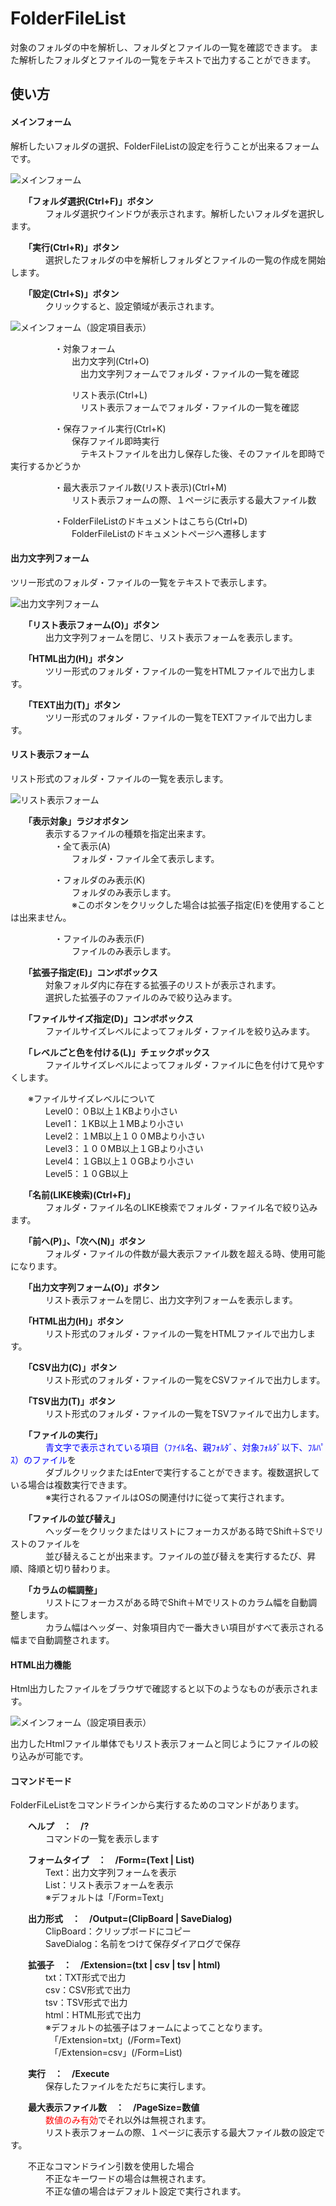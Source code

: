 # FolderFileList

対象のフォルダの中を解析し、フォルダとファイルの一覧を確認できます。
また解析したフォルダとファイルの一覧をテキストで出力することができます。

## 使い方

#### メインフォーム
解析したいフォルダの選択、FolderFileListの設定を行うことが出来るフォームです。  

![メインフォーム](Image/MainForm.png "メインフォーム")

　　**「フォルダ選択(Ctrl+F)」ボタン**  
　　　　フォルダ選択ウインドウが表示されます。解析したいフォルダを選択します。

　　**「実行(Ctrl+R)」ボタン**  
　　　　選択したフォルダの中を解析しフォルダとファイルの一覧の作成を開始します。

　　**「設定(Ctrl+S)」ボタン**  
　　　　クリックすると、設定領域が表示されます。  

![メインフォーム（設定項目表示）](Image/MainFormOpenSetting.png "メインフォーム（設定項目表示）")

　　　　　・対象フォーム  
　　　　　　　出力文字列(Ctrl+O)  
　　　　　　　　出力文字列フォームでフォルダ・ファイルの一覧を確認

　　　　　　　リスト表示(Ctrl+L)  
　　　　　　　　リスト表示フォームでフォルダ・ファイルの一覧を確認  

　　　　　・保存ファイル実行(Ctrl+K)  
　　　　　　　保存ファイル即時実行  
　　　　　　　　テキストファイルを出力し保存した後、そのファイルを即時で実行するかどうか

　　　　　・最大表示ファイル数(リスト表示)(Ctrl+M)  
　　　　　　　リスト表示フォームの際、１ページに表示する最大ファイル数  

　　　　　・FolderFileListのドキュメントはこちら(Ctrl+D)  
　　　　　　　FolderFileListのドキュメントページへ遷移します  

#### 出力文字列フォーム
ツリー形式のフォルダ・ファイルの一覧をテキストで表示します。  

![出力文字列フォーム](Image/OutputStringForm.png "出力文字列フォーム")

　　**「リスト表示フォーム(O)」ボタン**  
　　　　出力文字列フォームを閉じ、リスト表示フォームを表示します。  

　　**「HTML出力(H)」ボタン**  
　　　　ツリー形式のフォルダ・ファイルの一覧をHTMLファイルで出力します。

　　**「TEXT出力(T)」ボタン**  
　　　　ツリー形式のフォルダ・ファイルの一覧をTEXTファイルで出力します。

#### リスト表示フォーム  
リスト形式のフォルダ・ファイルの一覧を表示します。  

![リスト表示フォーム](Image/ListForm.png "リスト表示フォーム")

　　**「表示対象」ラジオボタン**  
　　　　表示するファイルの種類を指定出来ます。  
　　　　　・全て表示(A)  
　　　　　　　フォルダ・ファイル全て表示します。  

　　　　　・フォルダのみ表示(K)  
　　　　　　　フォルダのみ表示します。  
　　　　　　　※このボタンをクリックした場合は拡張子指定(E)を使用することは出来ません。

　　　　　・ファイルのみ表示(F)  
　　　　　　　ファイルのみ表示します。  

　　**「拡張子指定(E)」コンボボックス**  
　　　　対象フォルダ内に存在する拡張子のリストが表示されます。  
　　　　選択した拡張子のファイルのみで絞り込みます。  

　　**「ファイルサイズ指定(D)」コンボボックス**  
　　　　ファイルサイズレベルによってフォルダ・ファイルを絞り込みます。  

　　**「レベルごと色を付ける(L)」チェックボックス**  
　　　　ファイルサイズレベルによってフォルダ・ファイルに色を付けて見やすくします。  

　　※ファイルサイズレベルについて  
　　　　Level0：０B以上１KBより小さい  
　　　　Level1：１KB以上１MBより小さい  
　　　　Level2：１MB以上１００MBより小さい  
　　　　Level3：１００MB以上１GBより小さい  
　　　　Level4：１GB以上１０GBより小さい  
　　　　Level5：１０GB以上  

　　**「名前(LIKE検索)(Ctrl+F)」**  
　　　　フォルダ・ファイル名のLIKE検索でフォルダ・ファイル名で絞り込みます。  

　　**「前へ(P)」、「次へ(N)」ボタン**  
　　　　フォルダ・ファイルの件数が最大表示ファイル数を超える時、使用可能になります。  

　　**「出力文字列フォーム(O)」ボタン**  
　　　　リスト表示フォームを閉じ、出力文字列フォームを表示します。  

　　**「HTML出力(H)」ボタン**  
　　　　リスト形式のフォルダ・ファイルの一覧をHTMLファイルで出力します。

　　**「CSV出力(C)」ボタン**  
　　　　リスト形式のフォルダ・ファイルの一覧をCSVファイルで出力します。

　　**「TSV出力(T)」ボタン**  
　　　　リスト形式のフォルダ・ファイルの一覧をTSVファイルで出力します。  

　　**「ファイルの実行」**  
　　　　<font color="Blue">青文字で表示されている項目（ﾌｧｲﾙ名、親ﾌｫﾙﾀﾞ、対象ﾌｫﾙﾀﾞ以下、ﾌﾙﾊﾟｽ）のファイル</font>を  
　　　　ダブルクリックまたはEnterで実行することができます。複数選択している場合は複数実行できます。  
　　　　※実行されるファイルはOSの関連付けに従って実行されます。  

　　**「ファイルの並び替え」**  
　　　　ヘッダーをクリックまたはリストにフォーカスがある時でShift＋Sでリストのファイルを  
　　　　並び替えることが出来ます。ファイルの並び替えを実行するたび、昇順、降順と切り替わりま。  

　　**「カラムの幅調整」**  
　　　　リストにフォーカスがある時でShift＋Mでリストのカラム幅を自動調整します。  
　　　　カラム幅はヘッダー、対象項目内で一番大きい項目がすべて表示される幅まで自動調整されます。  

#### HTML出力機能  
Html出力したファイルをブラウザで確認すると以下のようなものが表示されます。  

![メインフォーム（設定項目表示）](Image/OutputHtml_List.png "メインフォーム（設定項目表示）")  

出力したHtmlファイル単体でもリスト表示フォームと同じようにファイルの絞り込みが可能です。

#### コマンドモード  
FolderFiLeListをコマンドラインから実行するためのコマンドがあります。  

　　**ヘルプ　：　/?**  
　　　　コマンドの一覧を表示します

　　**フォームタイプ　：　/Form=(Text | List)**  
　　　　Text：出力文字列フォームを表示  
　　　　List：リスト表示フォームを表示  
　　　　※デフォルトは「/Form=Text」  

　　**出力形式　：　/Output=(ClipBoard | SaveDialog)**  
　　　　ClipBoard：クリップボードにコピー  
　　　　SaveDialog：名前をつけて保存ダイアログで保存  

　　**拡張子　：　/Extension=(txt | csv | tsv | html)**  
　　　　txt：TXT形式で出力  
　　　　csv：CSV形式で出力  
　　　　tsv：TSV形式で出力  
　　　　html：HTML形式で出力  
　　　　※デフォルトの拡張子はフォームによってことなります。  
　　　　　「/Extension=txt」(/Form=Text)  
　　　　　「/Extension=csv」(/Form=List)  

　　**実行　：　/Execute**  
　　　　保存したファイルをただちに実行します。  

　　**最大表示ファイル数　：　/PageSize=数値**  
　　　　<font color="Red">数値のみ有効</font>でそれ以外は無視されます。  
　　　　リスト表示フォームの際、１ページに表示する最大ファイル数の設定です。  

　　不正なコマンドライン引数を使用した場合  
　　　　不正なキーワードの場合は無視されます。  
　　　　不正な値の場合はデフォルト設定で実行されます。
